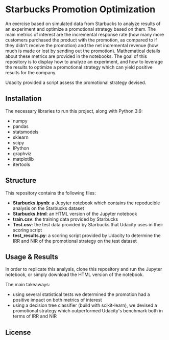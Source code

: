# Starbucks Promotion Optimization
An exercise based on simulated data from Starbucks to analyze results of an 
experiment and optimize a promotional strategy based on them. 
The main metrics of interest are the incremental response rate (how many more customers
purchased the product with the promotion, as compared to if they didn't receive the
promotion) and the net incremental revenue (how much is made or lost by sending out
the promotion). Mathematical details about these metrics are provided in the notebooks.
The goal of this repository is to display how to analyze an experiment, 
and how to leverage the results to optimize a promotional strategy 
which can yield positive results for the company.

Udacity provided a script assess the promotional strategy devised.

## Installation

The necessary libraries to run this project, along with Python 3.6:
* numpy
* pandas
* statsmodels
* sklearn
* scipy
* IPython
* graphviz
* matplotlib
* itertools

## Structure

This repository contains the following files:
* **Starbucks.ipynb**: a Jupyter notebook which contains the repoducible analysis on the
Starbucks dataset
* **Starbucks.html**: an HTML version of the Jupyter notebook
* **train.csv**: the training data provided by Starbucks
* **Test.csv**: the test data provided by Starbucks that Udacity uses in their scoring
script
* **test_results.py**: a scoring script provided by Udacity to determine the IRR and
NIR of the promotional strategy on the test dataset

## Usage & Results

In order to replicate this analysis, clone this repository and run the Jupyter notebook,
or simply download the HTML version of the notebook.

The main takeaways:
* using several statistical tests we determined the promotion had a positive impact on 
both metrics of interest
* using a decision tree classifier (build with scikit-learn), we devised a promotional
strategy which outperformed Udacity's benchmark both in terms of IRR and NIR

## License
